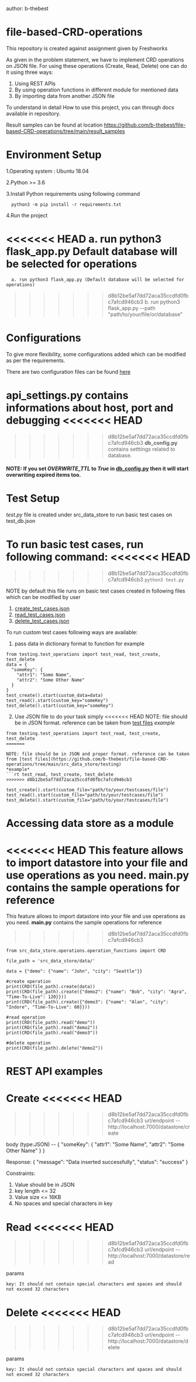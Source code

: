 author: b-thebest

# file-based-CRD-operations
This repository is created against assignment given by Freshworks

As given in the problem statement, we have to implement CRD operations on JSON file.
For using these operations (Create, Read, Delete) one can do it using three ways:
1. Using REST APIs
2. By using operation functions in different module for mentioned data
3. By importing data from another JSON file

To understand in detail How to use this project, you can through docs available in repository.

Result samples can be found at location https://github.com/b-thebest/file-based-CRD-operations/tree/main/result_samples 


# Environment Setup
  1.Operating system : Ubuntu 18.04
  
  2.Python >= 3.6
  
  3.Install Python requirements using following command
  
      python3 -m pip install -r requirements.txt
  4.Run the project
  
<<<<<<< HEAD
      a. run python3 flask_app.py Default database will be selected for operations
=======
      a. run python3 flask_app.py (Default database will be selected for operations)
>>>>>>> d8b12be5af7dd72aca35ccdfd0fbc7afcd946cb3
      b. run python3 flask_app.py --path "path/to/your/file/or/database"


# Configurations
To give more flexibility, some configurations added which can be modified as per the requirements. 

There are two configuration files can be found [here](https://github.com/b-thebest/file-based-CRD-operations/tree/main/src_data_store/configurations)

**api_settings.py** contains informations about host, port and debugging
<<<<<<< HEAD
=======

>>>>>>> d8b12be5af7dd72aca35ccdfd0fbc7afcd946cb3
**db_config.py** contains setttings related to database.

#### NOTE: If you set *OVERWRITE_TTL* to *True* in [db_config.py](https://github.com/b-thebest/file-based-CRD-operations/blob/main/src_data_store/configurations/db_config.py) then it will start overwriting expired items too.


# Test Setup
*test.py* file is created under src_data_store to run basic test cases on test_db.json

To run basic test cases, run following command:
<<<<<<< HEAD
=======

>>>>>>> d8b12be5af7dd72aca35ccdfd0fbc7afcd946cb3
```python3 test.py```

NOTE by default this file runs on basic test cases created in following files which can be modified by user
1. [create_test_cases.json](https://github.com/b-thebest/file-based-CRD-operations/tree/main/src_data_store/testing/create_test_cases.json)
2. [read_test_cases.json](https://github.com/b-thebest/file-based-CRD-operations/tree/main/src_data_store/testing/read_test_cases.json)
3. [delete_test_cases.json](https://github.com/b-thebest/file-based-CRD-operations/tree/main/src_data_store/testing/delete_test_cases.json)

To run custom test cases following ways are available:
1. pass data in dictionary format to function for example
```
from testing.test_operations import test_read, test_create, test_delete
data = {
  "someKey": {
    "attr1": "Some Name",
    "attr2": "Some Other Name"
  }
}
test_create().start(custom_data=data)
test_read().start(custom_key="someKey")
test_delete().start(custom_key="someKey")
```
2. Use JSON file to do your task simply
<<<<<<< HEAD
NOTE: file should be in JSON format. reference can be taken from [test files](https://github.com/b-thebest/file-based-CRD-operations/tree/main/src_data_store/testing)
*example*
```
from testing.test_operations import test_read, test_create, test_delete
=======

NOTE: file should be in JSON and proper format. reference can be taken from [test files](https://github.com/b-thebest/file-based-CRD-operations/tree/main/src_data_store/testing)
*example*
```rt test_read, test_create, test_delete
>>>>>>> d8b12be5af7dd72aca35ccdfd0fbc7afcd946cb3

test_create().start(custom_file="path/to/your/testcases/file")
test_read().start(custom_file="path/to/your/testcases/file")
test_delete().start(custom_file="path/to/your/testcases/file")
```


# Accessing data store as a module
<<<<<<< HEAD
This feature allows to import datastore into your file and use operations as you need. **main.py** contains the sample operations for reference
=======
This feature allows to import datastore into your file and use operations as you need. 
**main.py** contains the sample operations for reference
>>>>>>> d8b12be5af7dd72aca35ccdfd0fbc7afcd946cb3
```
from src_data_store.operations.operation_functions import CRD

file_path = 'src_data_store/data/'

data = {"demo": {"name": "John", "city": "Seattle"}}

#create operation
print(CRD(file_path).create(data))
print(CRD(file_path).create({"demo2": {"name": "Bob", "city": "Agra", "Time-To-Live": 120}}))
print(CRD(file_path).create({"demo3": {"name": "Alan", "city": "Indore", "Time-To-Live": 60}}))

#read operation
print(CRD(file_path).read("demo"))
print(CRD(file_path).read("demo2"))
print(CRD(file_path).read("demo3"))

#delete operation
print(CRD(file_path).delete("demo2"))
```

# REST API examples
**Create**
<<<<<<< HEAD
=======

>>>>>>> d8b12be5af7dd72aca35ccdfd0fbc7afcd946cb3
  url/endpoint -- http://localhost:7000/datastore/create
  
  body (type:JSON) -- 
  {
    "someKey": {
      "attr1": "Some Name",
      "attr2": "Some Other Name"
    }
  }
  
  Response:
    {
    "message": "Data inserted successfully",
    "status": "success"
  }
  
  Constraints:
  1. Value should be in JSON
  2. key length <= 32 
  3. Value size <= 16KB
  4. No spaces and special characters in key
  
**Read**
<<<<<<< HEAD
=======

>>>>>>> d8b12be5af7dd72aca35ccdfd0fbc7afcd946cb3
  url/endpoint -- http://localhost:7000/datastore/read
  
  params
    
    key: It should not contain special characters and spaces and should not exceed 32 characters
    
**Delete**
<<<<<<< HEAD
=======

>>>>>>> d8b12be5af7dd72aca35ccdfd0fbc7afcd946cb3
  url/endpoint -- http://localhost:7000/datastore/delete
  
  params
  
    key: It should not contain special characters and spaces and should not exceed 32 characters
